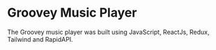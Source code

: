# Groovey Music Player
 
The Groovey music player was built using JavaScript, ReactJs, Redux, Tailwind and RapidAPI.
